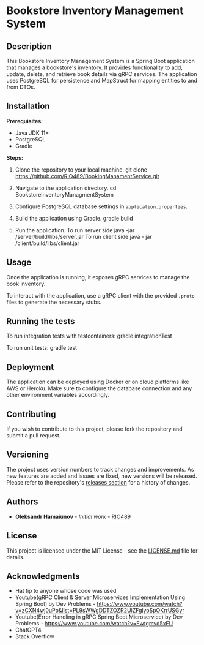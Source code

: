# Bookstore Inventory Management System

## Description

This Bookstore Inventory Management System is a Spring Boot application that manages a bookstore's inventory. It provides functionality to add, update, delete, and retrieve book details via gRPC services. The application uses PostgreSQL for persistence and MapStruct for mapping entities to and from DTOs.

## Installation

**Prerequisites:**
- Java JDK 11+
- PostgreSQL
- Gradle

**Steps:**
1. Clone the repository to your local machine.
git clone https://github.com/RIO489/BookingManamentService.git

2. Navigate to the application directory.
cd BookstoreInventoryManagmentSystem

3. Configure PostgreSQL database settings in `application.properties`.

4. Build the application using Gradle.
gradle build

5. Run the application.
To run server side
java -jar /server/build/libs/server.jar
To run client side
java - jar /client/build/libs/client.jar

## Usage

Once the application is running, it exposes gRPC services to manage the book inventory.

To interact with the application, use a gRPC client with the provided `.proto` files to generate the necessary stubs.

## Running the tests

To run integration tests with testcontainers:
gradle integrationTest

To run unit tests:
gradle test


## Deployment

The application can be deployed using Docker or on cloud platforms like AWS or Heroku. Make sure to configure the database connection and any other environment variables accordingly.

## Contributing

If you wish to contribute to this project, please fork the repository and submit a pull request.

## Versioning

The project uses version numbers to track changes and improvements. As new features are added and issues are fixed, new versions will be released. Please refer to the repository's [releases section](https://github.com/RIO489/BookingManamentService/releases) for a history of changes.

## Authors

- **Oleksandr Hamaiunov** - *Initial work* - [RIO489](https://github.com/RIO489)

## License

This project is licensed under the MIT License - see the [LICENSE.md](LICENSE.md) file for details.

## Acknowledgments

- Hat tip to anyone whose code was used
- Youtube(gRPC Client & Server Microservices Implementation Using Spring Boot) by Dev Problems - https://www.youtube.com/watch?v=zCXN4wj0uPo&list=PL9sWWgDDTZOZR2UiZFglyoSpOKrrUSGyr
- Youtube(Error Handling in gRPC Spring Boot Microservice) by Dev Problems - https://www.youtube.com/watch?v=Ewtgmvd5xFU
- ChatGPT4
- Stack Overflow
